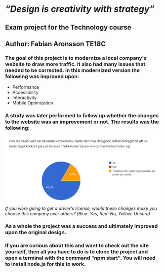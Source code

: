 # *“Design is creativity with strategy”*

## Exam project for the Technology course
## Author: Fabian Aronsson TE18C

### The goal of this project is to modernize a local company's website to draw more traffic. It also had many issues that needed to be corrected. In this modernized version the following was improved upon: 
* Performance
* Accessibility 
* Interactivity
* Mobile Optimization

### A study was later performed to follow up whether the changes to the website was an improvement or not. The results was the following:
![Pie chart](/chart.png)
*If you were going to get a driver's license, would these changes make you choose this company over others? (Blue: Yes, Red: No, Yellow: Unsure)*

### As a whole the project was a success and ultimately improved upon the original design.

### If you are curious about this and want to check out the site yourself, then all you have to do is to clone the project and open a terminal with the command "**npm start**". You will need to install node.js for this to work.
